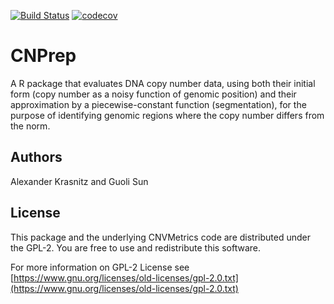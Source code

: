 [![Build Status](https://travis-ci.org/belleau/CNPrep.svg?branch=master)](https://travis-ci.org/belleau/CNPrep)
[![codecov](https://codecov.io/gh/belleau/CNPrep/branch/master/graph/badge.svg)](https://codecov.io/gh/belleau/CNPrep)

# CNPrep

A R package that evaluates DNA copy number data, using both their initial form (copy number as a noisy function of genomic position) and their approximation by a piecewise-constant function (segmentation), for the purpose of identifying genomic regions where the copy number differs from the norm.

## Authors ##

Alexander Krasnitz and Guoli Sun


## License ##

This package and the underlying CNVMetrics code are distributed under 
the GPL-2. You are free to use and redistribute this software. 

For more information on GPL-2 License see
[https://www.gnu.org/licenses/old-licenses/gpl-2.0.txt](https://www.gnu.org/licenses/old-licenses/gpl-2.0.txt)

